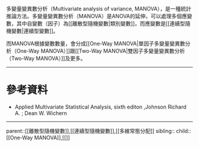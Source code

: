 多變量變異數分析（Multivariate analysis of variance, MANOVA），是一種統計推論方法。多變量變異數分析（MANOVA）是ANOVA的延伸，可以處理多個應變數，其中自變數（因子）為[[離散型隨機變數|類別變數]]，而應變數是[[連續型隨機變數|連續型變數]]。

而MANOVA根據變數數量，會分成[[One-Way MANOVA|單因子多變量變異數分析（One-Way MANOVA）]]跟[[Two-Way MANOVA|雙因子多變量變異數分析（Two-Way MANOVA）]]及更多。
- - -
# 參考資料
- Applied Multivariate Statistical Analysis, sixth editon ,Johnson Richard A. ;  Dean W. Wichern
- - -
parent::[[離散型隨機變數]],[[連續型隨機變數]],[[多維常態分配]]
sibling::
child::[[One-Way MANOVA]],[[]]